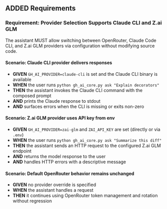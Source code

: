 ## ADDED Requirements

### Requirement: Provider Selection Supports Claude CLI and Z.ai GLM
The assistant MUST allow switching between OpenRouter, Claude Code CLI, and Z.ai GLM providers via configuration without modifying source code.

#### Scenario: Claude CLI provider delivers responses
- **GIVEN** `GH_AI_PROVIDER=claude-cli` is set and the Claude CLI binary is available
- **WHEN** the user runs `python gh_ai_core.py ask "Explain decorators"`
- **THEN** the assistant invokes the Claude CLI command with the composed prompt
- **AND** prints the Claude response to stdout
- **AND** surfaces errors when the CLI is missing or exits non-zero

#### Scenario: Z.ai GLM provider uses API key from env
- **GIVEN** `GH_AI_PROVIDER=zai-glm` and `ZAI_API_KEY` are set (directly or via `.env`)
- **WHEN** the user runs `python gh_ai_core.py ask "Summarize this diff"`
- **THEN** the assistant sends an HTTP request to the configured Z.ai GLM endpoint
- **AND** returns the model response to the user
- **AND** handles HTTP errors with a descriptive message

#### Scenario: Default OpenRouter behavior remains unchanged
- **GIVEN** no provider override is specified
- **WHEN** the assistant handles a request
- **THEN** it continues using OpenRouter token management and rotation without regression
